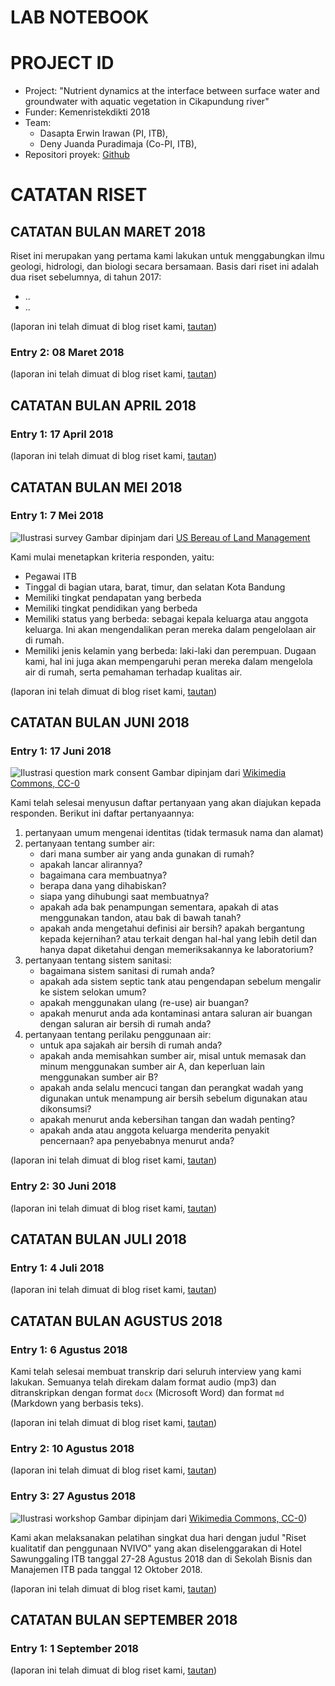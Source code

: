LAB NOTEBOOK
===
# PROJECT ID
- Project: "Nutrient dynamics at the interface between surface water and groundwater with aquatic vegetation in Cikapundung river"
- Funder: Kemenristekdikti 2018
- Team: 
  - Dasapta Erwin Irawan (PI, ITB), 
  - Deny Juanda Puradimaja (Co-PI, ITB), 
- Repositori proyek:  [Github](https://github.com/dasaptaerwin/nutrient2018) 

# CATATAN RISET
## CATATAN BULAN MARET 2018
Riset ini merupakan yang pertama kami lakukan untuk menggabungkan ilmu geologi, hidrologi, dan biologi secara bersamaan. Basis dari riset ini adalah dua riset sebelumnya, di tahun 2017:
- ..
- ..

(laporan ini telah dimuat di blog riset kami, [tautan](https://medium.com/eco-hydrology-of-cikapundung))

### Entry 2: 08 Maret 2018


(laporan ini telah dimuat di blog riset kami, [tautan](https://medium.com/eco-hydrology-of-cikapundung))

## CATATAN BULAN APRIL 2018
### Entry 1: 17 April 2018


(laporan ini telah dimuat di blog riset kami, [tautan](https://medium.com/eco-hydrology-of-cikapundung))

## CATATAN BULAN MEI 2018
### Entry 1: 7 Mei 2018
![Ilustrasi survey](https://www.blm.gov/sites/blm.gov/files/21857337562_c1cdf0a295_b.jpg)
Gambar dipinjam dari [US Bereau of Land Management](https://www.blm.gov/sites/blm.gov/files/21857337562_c1cdf0a295_b.jpg)

Kami mulai menetapkan kriteria responden, yaitu:
- Pegawai ITB
- Tinggal di bagian utara, barat, timur, dan selatan Kota Bandung
- Memiliki tingkat pendapatan yang berbeda
- Memiliki tingkat pendidikan yang berbeda
- Memiliki status yang berbeda: sebagai kepala keluarga atau anggota keluarga. Ini akan mengendalikan peran mereka dalam pengelolaan air di rumah.
- Memiliki jenis kelamin yang berbeda: laki-laki dan perempuan. Dugaan kami, hal ini juga akan mempengaruhi peran mereka dalam mengelola air di rumah, serta pemahaman terhadap kualitas air.

(laporan ini telah dimuat di blog riset kami, [tautan](https://medium.com/eco-hydrology-of-cikapundung))

## CATATAN BULAN JUNI 2018
### Entry 1: 17 Juni 2018
![Ilustrasi question mark consent](https://upload.wikimedia.org/wikipedia/commons/0/0f/Wikipedia-logo-question.png)
Gambar dipinjam dari [Wikimedia Commons, CC-0](https://commons.wikimedia.org/wiki/File:Wikipedia-logo-question.png)

Kami telah selesai menyusun daftar pertanyaan yang akan diajukan kepada responden. Berikut ini daftar pertanyaannya:
1. pertanyaan umum mengenai identitas (tidak termasuk nama dan alamat)
2. pertanyaan tentang sumber air:
    - dari mana sumber air yang anda gunakan di rumah?
    - apakah lancar alirannya?
    - bagaimana cara membuatnya?
    - berapa dana yang dihabiskan?
    - siapa yang dihubungi saat membuatnya?
    - apakah ada bak penampungan sementara, apakah di atas menggunakan tandon, atau bak di bawah tanah?
    - apakah anda mengetahui definisi air bersih? apakah bergantung kepada kejernihan? atau terkait dengan hal-hal yang lebih detil dan hanya dapat diketahui dengan memeriksakannya ke laboratorium?
3. pertanyaan tentang sistem sanitasi:
    - bagaimana sistem sanitasi di rumah anda?
    - apakah ada sistem septic tank atau pengendapan sebelum mengalir ke sistem selokan umum?
    - apakah menggunakan ulang (re-use) air buangan?
    - apakah menurut anda ada kontaminasi antara saluran air buangan dengan saluran air bersih di rumah anda?
4. pertanyaan tentang perilaku penggunaan air:
    - untuk apa sajakah air bersih di rumah anda?
    - apakah anda memisahkan sumber air, misal untuk memasak dan minum menggunakan sumber air A, dan keperluan lain menggunakan sumber air B?
    - apakah anda selalu mencuci tangan dan perangkat wadah yang digunakan untuk menampung air bersih sebelum digunakan atau dikonsumsi?
    - apakah menurut anda kebersihan tangan dan wadah penting? 
    - apakah anda atau anggota keluarga menderita penyakit pencernaan? apa penyebabnya menurut anda?

(laporan ini telah dimuat di blog riset kami, [tautan](https://medium.com/eco-hydrology-of-cikapundung))

### Entry 2: 30 Juni 2018


(laporan ini telah dimuat di blog riset kami, [tautan](https://medium.com/eco-hydrology-of-cikapundung))

## CATATAN BULAN JULI 2018
### Entry 1: 4 Juli 2018


(laporan ini telah dimuat di blog riset kami, [tautan](https://medium.com/eco-hydrology-of-cikapundung))

## CATATAN BULAN AGUSTUS 2018
### Entry 1: 6 Agustus 2018


Kami telah selesai membuat transkrip dari seluruh interview yang kami lakukan. Semuanya telah direkam dalam format audio (mp3) dan ditranskripkan dengan format `docx` (Microsoft Word) dan format `md` (Markdown yang berbasis teks).

(laporan ini telah dimuat di blog riset kami, [tautan](https://medium.com/eco-hydrology-of-cikapundung))

### Entry 2: 10 Agustus 2018


(laporan ini telah dimuat di blog riset kami, [tautan](https://medium.com/eco-hydrology-of-cikapundung))

### Entry 3: 27 Agustus 2018
![Ilustrasi workshop](https://upload.wikimedia.org/wikipedia/commons/c/c2/EWM_shop_2007.jpg)
Gambar dipinjam dari [Wikimedia Commons, CC-0](https://commons.wikimedia.org/wiki/File:EWM_shop_2007.jpg))

Kami akan melaksanakan pelatihan singkat dua hari dengan judul "Riset kualitatif dan penggunaan NVIVO" yang akan diselenggarakan di Hotel Sawunggaling ITB tanggal 27-28 Agustus 2018 dan di Sekolah Bisnis dan Manajemen ITB pada tanggal 12 Oktober 2018.

(laporan ini telah dimuat di blog riset kami, [tautan](https://medium.com/eco-hydrology-of-cikapundung))

## CATATAN BULAN SEPTEMBER 2018
### Entry 1: 1 September 2018


(laporan ini telah dimuat di blog riset kami, [tautan](https://medium.com/eco-hydrology-of-cikapundung))

